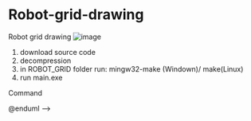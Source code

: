 # Robot-grid-drawing

Robot grid drawing
![image](https://user-images.githubusercontent.com/71679681/217519552-b14883e3-5072-43af-982f-70fe4b8bfaae.png)

1. download source code
2. decompression
3. in ROBOT_GRID folder run: mingw32-make (Windown)/ make(Linux)
4. run main.exe



<!-- @startuml
class Grid {

  -int m_size
  -int m_currentX
  -int m_currentY
  -std::vector<std::vector<int>> m_square_grid
  +void setSize(int size)
  +void moveTo(int x1, int y1)
  +void drawLineTo(int x2, int y2)
  +void showGrid() const
  +int getCurrentX() const
  +int getCurrentY() const
}

abstract class Command {
  +virtual void execute() = 0;
}

class CommandParser {
  +Command* parse(Grid* grid, const std::string& input)
}

class DimensionCommand {
  -Grid* m_grid;
  -int m_size;
  +void execute() override
}

class MoveToCommand {
  -Grid* m_grid;
  -int m_x;
  -int m_y
  +void execute() override
}

class LineToCommand {
  -Grid* m_grid;
  -int m_x;
  -int m_y
  +void execute() override
}


Grid ..> Command
Command <|-- DimensionCommand
Command <|-- MoveToCommand
Command <|-- LineToCommand
CommandParser --> Command
@enduml -->
